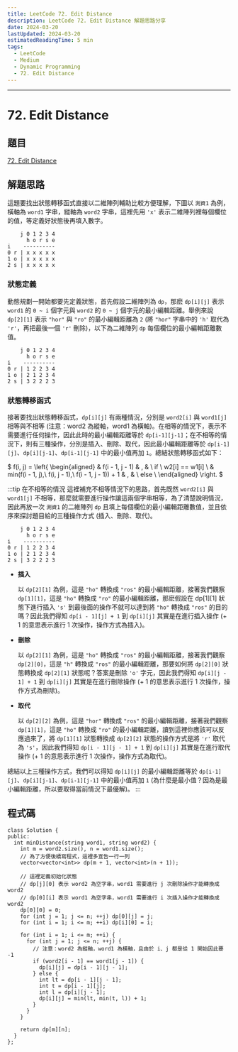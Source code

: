 ```yaml
---
title: LeetCode 72. Edit Distance
description: LeetCode 72. Edit Distance 解題思路分享
date: 2024-03-20
lastUpdated: 2024-03-20
estimatedReadingTime: 5 min
tags:
  - LeetCode
  - Medium
  - Dynamic Programming
  - 72. Edit Distance
---
```


<p hidden>
LeetCode 72. Edit Distance 解題思路分享。
</p>

---

# 72. Edit Distance

## 題目

[72. Edit Distance](https://leetcode.com/problems/edit-distance/)

## 解題思路

這題要找出狀態轉移函式直接以二維陣列輔助比較方便理解，下圖以 `測資1` 為例，橫軸為 `word1` 字串，縱軸為 `word2` 字串，這裡先用 `'x'` 表示二維陣列裡每個欄位的值，等定義好狀態後再填入數字。

```
    j 0 1 2 3 4
      h o r s e
i    ----------
0 r | x x x x x
1 o | x x x x x
2 s | x x x x x
```

### 狀態定義
動態規劃一開始都要先定義狀態，首先假設二維陣列為 `dp`，那麽 `dp[i][j]` 表示 `word1` 的 `0 ~ i` 個字元與 `word2` 的 `0 ~ j` 個字元的最小編輯距離。舉例來說 `dp[2][1]` 表示 `"hor"` 與 `"ro"` 的最小編輯距離為 `2` (將 `"hor"` 字串中的 `'h'` 取代為 `'r'`，再把最後一個 `'r'` 刪除)，以下為二維陣列 `dp` 每個欄位的最小編輯距離數值。

```
    j 0 1 2 3 4
      h o r s e
i    ----------
0 r | 1 2 2 3 4
1 o | 2 1 2 3 4
2 s | 3 2 2 2 3
```

### 狀態轉移函式
接著要找出狀態轉移函式，`dp[i][j]` 有兩種情況，分別是 `word2[i]` 與 `word1[j]` 相等與不相等 (注意：word2 為縱軸，word1 為橫軸)。在相等的情況下，表示不需要進行任何操作，因此此時的最小編輯距離等於 `dp[i-1][j-1]`；在不相等的情況下，則有三種操作，分別是插入、刪除、取代，因此最小編輯距離等於 `dp[i-1][j]`、`dp[i][j-1]`、`dp[i-1][j-1]` 中的最小值再加 `1`。總結狀態轉移函式如下：

<p overflow-scroll>

$
f(i, j) = 
\left\{
\begin{aligned}
& f(i - 1, j - 1)                                    & , & \ if \ w2[i] == w1[i] \\
& min(f(i - 1, j),\ f(i, j - 1),\ f(i - 1, j - 1)) + 1 & , & \ else \\
\end{aligned}
\right.
$

</p>

:::tip 在不相等的情況
這裡補充不相等情況下的思路，首先既然 `word2[i]` 與 `word1[j]` 不相等，那麼就需要進行操作讓這兩個字串相等，為了清楚說明情況，因此再放一次 `測資1` 的二維陣列 `dp` 且填上每個欄位的最小編輯距離數值，並且依序來探討題目給的三種操作方式 (插入、刪除、取代)。
```
    j 0 1 2 3 4
      h o r s e
i    ----------
0 r | 1 2 2 3 4
1 o | 2 1 2 3 4
2 s | 3 2 2 2 3
```
- **插入**
  
  以 `dp[2][1]` 為例，這是 `"ho"` 轉換成 `"ros"` 的最小編輯距離，接著我們觀察 `dp[1][1]`，這是 `"ho"` 轉換成 `"ro"` 的最小編輯距離，那麽假設在 dp[1][1] 狀態下進行插入 `'s'` 到最後面的操作不就可以達到將 `"ho"` 轉換成 `"ros"` 的目的嗎？因此我們得知 `dp[i - 1][j] + 1` 到 `dp[i][j]` 其實是在進行插入操作 (+ 1 的意思表示進行 1 次操作，操作方式為插入)。

- **刪除**

  以 `dp[2][1]` 為例，這是 `"ho"` 轉換成 `"ros"` 的最小編輯距離，接著我們觀察 `dp[2][0]`，這是 `"h"` 轉換成 `"ros"` 的最小編輯距離，那要如何將 `dp[2][0]` 狀態轉換成 `dp[2][1]` 狀態呢？答案是刪除 `'o'` 字元，因此我們得知 `dp[i][j - 1] + 1` 到 `dp[i][j]` 其實是在進行刪除操作 (+ 1 的意思表示進行 1 次操作，操作方式為刪除)。

- **取代**

  以 `dp[2][2]` 為例，這是 `"hor"` 轉換成 `"ros"` 的最小編輯距離，接著我們觀察 `dp[1][1]`，這是 `"ho"` 轉換成 `"ro"` 的最小編輯距離，讀到這裡你應該可以反應過來了，將 `dp[1][1]` 狀態轉換成 `dp[2][2]` 狀態的操作方式是將 `'r'` 取代為 `'s'`，因此我們得知 `dp[i - 1][j - 1] + 1` 到 `dp[i][j]` 其實是在進行取代操作 (+ 1 的意思表示進行 1 次操作，操作方式為取代)。

總結以上三種操作方式，我們可以得知 `dp[i][j]` 的最小編輯距離等於 `dp[i-1][j]`、`dp[i][j-1]`、`dp[i-1][j-1]` 中的最小值再加 `1` (為什麼是最小值？因為是最小編輯距離，所以要取得當前情況下最優解)。
:::

## 程式碼

```cpp:line-numbers
class Solution {
public:
  int minDistance(string word1, string word2) {
    int m = word2.size(), n = word1.size();
    // 為了方便後續寫程式，這裡多宣告一行一列
    vector<vector<int>> dp(m + 1, vector<int>(n + 1));

    // 這裡定義初始化狀態
    // dp[j][0] 表示 word2 為空字串，word1 需要進行 j 次刪除操作才能轉換成 word2
    // dp[0][i] 表示 word1 為空字串，word1 需要進行 i 次插入操作才能轉換成 word2
    dp[0][0] = 0;
    for (int j = 1; j <= n; ++j) dp[0][j] = j;
    for (int i = 1; i <= m; ++i) dp[i][0] = i;

    for (int i = 1; i <= m; ++i) {
      for (int j = 1; j <= n; ++j) {
        // 注意：word2 為縱軸，word1 為橫軸，且由於 i、j 都是從 1 開始因此要 -1
        if (word2[i - 1] == word1[j - 1]) {
          dp[i][j] = dp[i - 1][j - 1];
        } else {
          int lt = dp[i - 1][j - 1];
          int t = dp[i - 1][j];
          int l = dp[i][j - 1];
          dp[i][j] = min(lt, min(t, l)) + 1;
        }
      }
    }

    return dp[m][n];
  }
};
```